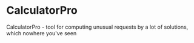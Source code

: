 # CalculatorPro
CalculatorPro - tool for computing unusual requests by a lot of solutions, which nowhere you've seen
